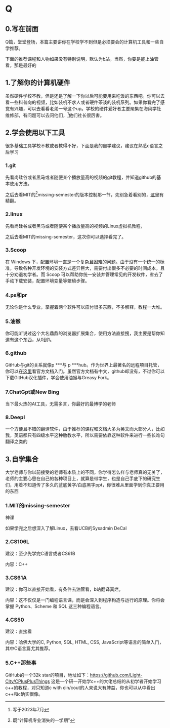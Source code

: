 # Q

## 0.写在前面

Q篇，堂堂登场，本篇主要讲你在学校学不到但是必须要会的计算机工具和一些自学推荐。

下面的推荐课程和人物如果没有特别说明，默认为b站，当然，你要是能上油管看，那是最好的

## 1.了解你的计算机硬件

虽然硬件学校不教，但是还是了解一下你以后可能要用来吃饭的东西吧。你可以去看一些科普向的视频，比如装机不求人或者硬件茶谈的装机系列。如果你看完了感觉有兴趣，可以去看看老弟一号这个up。学校的硬件爱好者主要聚集在海风学社维修部，有问题可以去问他们，[^1]他们社长很厉害。

## 2.学会使用以下工具

很多基础工具学校不教或者教得不好，下面是我的自学建议，建议在熟悉c语言之后学习

### 1.git

先看尚硅谷或者黑马或者随便某个播放量高的视频的git教程，并知道github的基本使用方法。

之后去看MIT的[^2]missing-semester的版本控制那一节，先别急着看别的，[这里](https://space.bilibili.com/518734451?spm_id_from=333.337.0.0)有精翻。

### 2.linux

先看尚硅谷或者黑马或者随便某个播放量高的视频的Linux虚拟机教程，

之后去看MIT的missing-semester，这次你可以选择看完了。

### 3.Scoop

在 Windows 下，配置环境一直是一个复杂且困难的问题。由于没有一个统一的标准，导致各种开发环境的安装方式差异巨大，需要付出很多不必要的时间成本，且十分劝退初学者。而 Scoop 可以帮助你统一安装并管理常见的开发软件，省去了手动下载安装，配置环境变量等繁琐步骤。

### 4.ps和pr

无论你是什么专业，掌握着两个软件可以应付很多东西，不多解释，教程一大堆。

### 5.油猴

你可能听说过这个大名鼎鼎的浏览器扩展集合，使用方法直接搜，我主要是帮你知道有这个东西，从0到1。

### 6.github

GitHub与git的关系就像p ***与 p ***hub。作为世界上最著名的远程项目托管，你可以在[这里](https://docs.github.com/zh/get-started)看官方文档入门。虽然官方文档有中文，github却没有，不过你可以下载GitHub汉化插件，学会使用油猴与Greasy Fork。

### 7.ChatGpt或New Bing

当下最火热的AI工具，无需多言，你最好的最博学的老师
### 8.Deepl
一个方便且不错的翻译软件，由于推荐的课程和文档大多为英文而大部分人，比如我，英语都只有四级水平这种胎教水平，所以需要依靠这种软件来进行一些长难句翻译之类的

## 3.自学集合

大学老师与你以前接受的老师有本质上的不同，你学得怎么样与老师真的无关了，老师的主要心思在自己的各种项目上，就算是带学生，也是自己手底下的研究生们，用着不知道传了多久的蓝底黄字/白底黑字ppt，你很难从里面学到你真正要用的东西

### 1.MIT的missing-semester

神课

如果学完之后想深入了解Linux，去看UCB的Sysadmin DeCal

### 2.CS106L

建议：至少先学完C语言或者CS61B

内容：C++

### 3.CS61A

建议：你可以直接开始看，有条件去油管看，b站翻译真烂。

内容：这不仅仅是一门编程语言课，而是会深入到程序构造与运行的原理。你将会掌握 Python、Scheme 和 SQL 这三种编程语言。

### 4.CS50

建议：直接看

内容：哈佛大学的C, Python, SQL, HTML, CSS, JavaScript等语言的简单入门，其中C语言篇尤其推荐。
### 5.C++那些事

GitHub的一个32k star的项目，地址如下：https://github.com/Light-City/CPlusPlusThings
这是一个研一开始学c++的大佬总结的从初学者开始学习c++的教程，对只知道c with cin/cout的人来说大有脾益，你也可以从中看出c++和c确实很像。

[^1]: 写于2023年7月
[^2]: 既“计算机专业消失的一学期”
